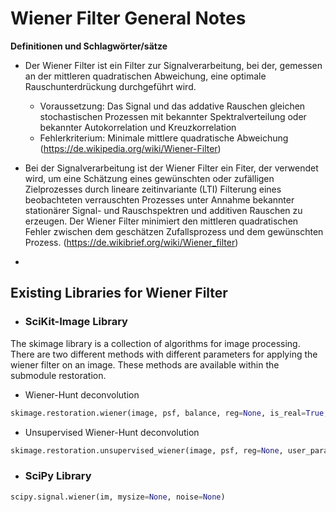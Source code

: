 # Wiener Filter General Notes

**Definitionen und Schlagwörter/sätze**

* Der Wiener Filter ist ein Filter zur Signalverarbeitung, bei der, gemessen an der mittleren quadratischen Abweichung,
eine optimale Rauschunterdrückung durchgeführt wird.
    * Voraussetzung: Das Signal und das addative Rauschen gleichen stochastischen Prozessen mit bekannter Spektralverteilung
      oder bekannter Autokorrelation und Kreuzkorrelation
    * Fehlerkriterium: Minimale mittlere quadratische Abweichung (https://de.wikipedia.org/wiki/Wiener-Filter)

* Bei der Signalverarbeitung ist der Wiener Filter ein Fiter, der verwendet wird, um eine Schätzung eines gewünschten 
oder zufälligen Zielprozesses durch lineare zeitinvariante (LTI) Filterung eines beobachteten verrauschten Prozesses
unter Annahme bekannter stationärer Signal- und Rauschspektren und additiven Rauschen zu erzeugen. Der Wiener Filter 
minimiert den mittleren quadratischen Fehler zwischen dem geschätzen Zufallsprozess und dem gewünschten Prozess.
  (https://de.wikibrief.org/wiki/Wiener_filter)

*  


## Existing Libraries for Wiener Filter

* ### **SciKit-Image Library** 

The skimage library is a collection of algorithms for image processing. 
There are two different methods with different parameters for applying the wiener filter on an image.
These methods are available within the submodule restoration.

* Wiener-Hunt deconvolution

```python
skimage.restoration.wiener(image, psf, balance, reg=None, is_real=True, clip=True)
```

* Unsupervised Wiener-Hunt deconvolution

```python
skimage.restoration.unsupervised_wiener(image, psf, reg=None, user_params=None, is_real=True, clip=True,*, random_state=None)
```

* ### **SciPy Library**


```python
scipy.signal.wiener(im, mysize=None, noise=None)
```